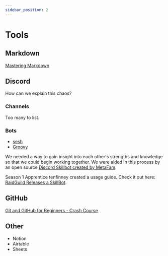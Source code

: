 ```yaml
---
sidebar_position: 2
---
```


# Tools

## Markdown

[Mastering Markdown](https://guides.github.com/features/mastering-markdown/)

## Discord

How can we explain this chaos?

### Channels

Too many to list.

### Bots

- [sesh](https://sesh.fyi/)
- [Groovy](https://groovy.bot/)

We needed a way to gain insight into each other's strengths and knowledge so that we could begin working together. We were aided in this process by an open source [Discord Skillbot created by MetaFam](https://github.com/MetaFam/skill-bot).

Season 1 Apprentice tenfinney created a usage guide. Check it out here: [RaidGuild Releases a SkillBot](https://hackmd.io/Fs_mnbS3R1qt3MXCyHwwew?view).

## GitHub

[Git and GitHub for Beginners - Crash Course](https://www.youtube.com/watch?v=RGOj5yH7evk)

## Other

- Notion
- Airtable
- Sheets

